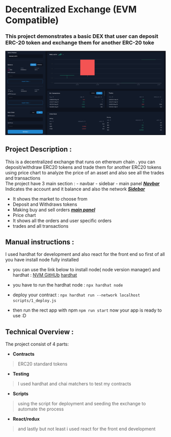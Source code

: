 # Decentralized Exchange (EVM Compatible)

### This project demonstrates a basic DEX that user can deposit ERC-20 token and exchange them for another ERC-20 toke
![website](src/assets/web.png)

## Project Description :
This is a decentralized exchange that runs on ethereum chain . you can deposit/withdraw ERC20 tokens and trade them for another 
ERC20 tokens using price chart to analyze the price of an asset and also see all the trades and transactions    
The project have 3 main section :
    - navbar 
    - sidebar 
    - main panel 
 [***Navbar***](src/assets/navbar.png)
 Indicates the account and it balance and also the network 
 [***Sidebar***](src/assets/sidebar.png)
 - It shows the market to choose from 
 - Deposit and Withdraws tokens 
 - Making buy and sell orders
 [***main panel***](src/assets/mainpanel.png)   
 - Price chart 
 - It shows all the orders and user specific orders 
 - trades and all transactions  
  
   

## Manual instructions :
I used hardhat for development and also react for the front end so first of all you have install node fully installed 
  
- you can use the link below to install node( node version manager) and hardhat : 
    [NVM GitHUb](https://github.com/nvm-sh/nvm)
    [hardhat](https://hardhat.org/hardhat-runner/docs/getting-started#overview)

- you have to run the hardhat node : 
 `npx hardhat node` 
- deploy your contract :
 `npx hardhat run --network localhost scripts/1_deploy.js`
- then run the rect app with npm 
 `npm run start` 
now your app is ready to use :D

## Technical Overview :
The project consist of 4 parts: 
- **Contracts**
> ERC20 standard tokens 
- **Testing**
>I used hardhat and chai matchers to test my contracts
- **Scripts**
>using the script for deployment and seeding the exchange to automate the process
- **React/redux**
> and lastly but not least i used react for the front end development
